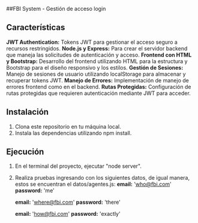 ##FBI System - Gestión de acceso login

## Características

**JWT Authentication:** Tokens JWT para gestionar el acceso seguro a recursos restringidos.
**Node.js y Express:** Para crear el servidor backend que maneja las solicitudes de autenticación y acceso.
**Frontend con HTML y Bootstrap:** Desarrollo del frontend utilizando HTML para la estructura y Bootstrap para el diseño responsivo y los estilos.
**Gestión de Sesiones:** Manejo de sesiones de usuario utilizando localStorage para almacenar y recuperar tokens JWT.
**Manejo de Errores:** Implementación de manejo de errores frontend como en el backend.
**Rutas Protegidas:** Configuración de rutas protegidas que requieren autenticación mediante JWT para acceder.

## Instalación

1. Clona este repositorio en tu máquina local.
2. Instala las dependencias utilizando npm install.

## Ejecución
1. En el terminal del proyecto, ejecutar "node server".
2. Realiza pruebas ingresando con los siguientes datos, de igual manera, estos se encuentran el datos/agentes.js:
    **email:** 'who@fbi.com'
    **password:** 'me'
   
    **email:** 'where@fbi.com'
    **password:** 'there'

   **email:** 'how@fbi.com'
    **password:** 'exactly'
